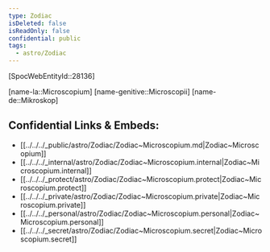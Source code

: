 ```yaml
---
type: Zodiac
isDeleted: false
isReadOnly: false
confidential: public
tags:
  - astro/Zodiac
---
```


[SpocWebEntityId::28136]


[name-la::Microscopium]
[name-genitive::Microscopii]
[name-de::Mikroskop]


## Confidential Links & Embeds: 
- [[../../../_public/astro/Zodiac/Zodiac~Microscopium.md|Zodiac~Microscopium]] 
- [[../../../_internal/astro/Zodiac/Zodiac~Microscopium.internal|Zodiac~Microscopium.internal]] 
- [[../../../_protect/astro/Zodiac/Zodiac~Microscopium.protect|Zodiac~Microscopium.protect]] 
- [[../../../_private/astro/Zodiac/Zodiac~Microscopium.private|Zodiac~Microscopium.private]] 
- [[../../../_personal/astro/Zodiac/Zodiac~Microscopium.personal|Zodiac~Microscopium.personal]] 
- [[../../../_secret/astro/Zodiac/Zodiac~Microscopium.secret|Zodiac~Microscopium.secret]] 
